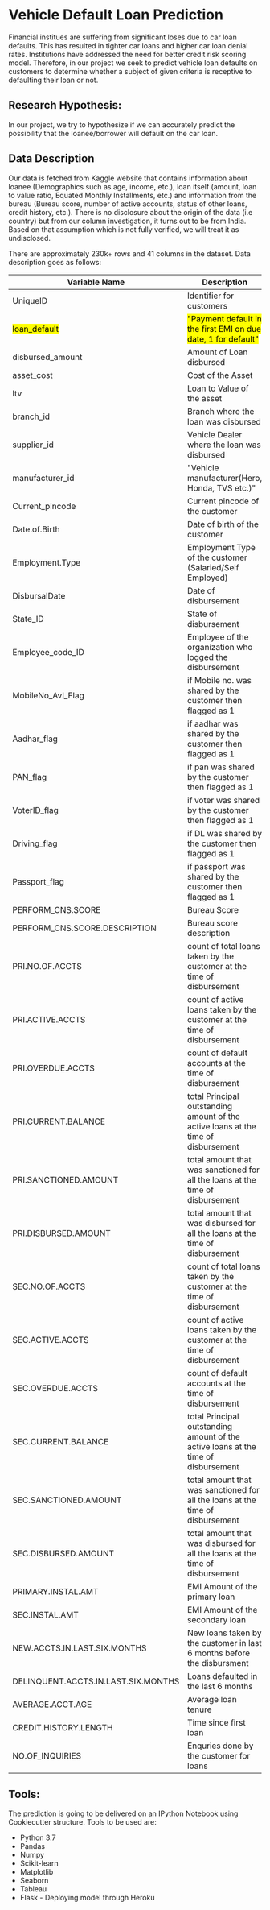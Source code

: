 # Vehicle Default Loan Prediction
Financial institues are suffering from significant loses due to car loan defaults. This has resulted in tighter car loans and higher car loan denial rates. Institutions have addressed the need for better credit risk scoring model. Therefore, in our project we seek to predict vehicle loan defaults on customers to determine whether a subject of given criteria is receptive to defaulting their loan or not. 

## Research Hypothesis:
In our project, we try to hypothesize if we can accurately predict the possibility that the loanee/borrower will default on the car loan. 

## Data Description
Our data is fetched from Kaggle website that contains information about loanee (Demographics such as age, income, etc.), loan itself (amount, loan to value ratio, Equated Monthly Installments, etc.) and information from the bureau (Bureau score, number of active accounts, status of other loans, credit history, etc.). There is no disclosure about the origin of the data (i.e country) but from our column investigation, it turns out to be from India. Based on that assumption which is not fully verified, we will treat it as undisclosed.

There are approximately 230k+ rows and 41 columns in the dataset. Data description goes as follows:

| Variable Name                       | Description                                                                        |
|-------------------------------------|------------------------------------------------------------------------------------|
| UniqueID                            | Identifier for customers                                                           |
| <mark>loan_default</mark>                        | <mark>"Payment default in the first EMI on due date, 1 for default"</mark>                      |
| disbursed_amount                    | Amount of Loan disbursed                                                           |
| asset_cost                          | Cost of the Asset                                                                  |
| ltv                                 | Loan to Value of the asset                                                         |
| branch_id                           | Branch where the loan was disbursed                                                |
| supplier_id                         | Vehicle Dealer where the loan was disbursed                                        |
| manufacturer_id                     | "Vehicle manufacturer(Hero, Honda, TVS etc.)"                                      |
| Current_pincode                     | Current pincode of the customer                                                    |
| Date.of.Birth                       | Date of birth of the customer                                                      |
| Employment.Type                     | Employment Type of the customer (Salaried/Self Employed)                           |
| DisbursalDate                       | Date of disbursement                                                               |
| State_ID                            | State of disbursement                                                              |
| Employee_code_ID                    | Employee of the organization who logged the disbursement                           |
| MobileNo_Avl_Flag                   | if Mobile no. was shared by the customer then flagged as 1                         |
| Aadhar_flag                         | if aadhar was shared by the customer then flagged as 1                             |
| PAN_flag                            | if pan was shared by the customer then flagged as 1                                |
| VoterID_flag                        | if voter  was shared by the customer then flagged as 1                             |
| Driving_flag                        | if DL was shared by the customer then flagged as 1                                 |
| Passport_flag                       | if passport was shared by the customer then flagged as 1                           |
| PERFORM_CNS.SCORE                   | Bureau Score                                                                       |
| PERFORM_CNS.SCORE.DESCRIPTION       | Bureau score description                                                           |
| PRI.NO.OF.ACCTS                     | count of total loans taken by the customer at the time of disbursement             |
| PRI.ACTIVE.ACCTS                    | count of active loans taken by the customer at the time of disbursement            |
| PRI.OVERDUE.ACCTS                   | count of default accounts at the time of disbursement                              |
| PRI.CURRENT.BALANCE                 | total Principal outstanding amount of the active loans at the time of disbursement |
| PRI.SANCTIONED.AMOUNT               | total amount that was sanctioned for all the loans at the time of disbursement     |
| PRI.DISBURSED.AMOUNT                | total amount that was disbursed for all the loans at the time of disbursement      |
| SEC.NO.OF.ACCTS                     | count of total loans taken by the customer at the time of disbursement             |
| SEC.ACTIVE.ACCTS                    | count of active loans taken by the customer at the time of disbursement            |
| SEC.OVERDUE.ACCTS                   | count of default accounts at the time of disbursement                              |
| SEC.CURRENT.BALANCE                 | total Principal outstanding amount of the active loans at the time of disbursement |
| SEC.SANCTIONED.AMOUNT               | total amount that was sanctioned for all the loans at the time of disbursement     |
| SEC.DISBURSED.AMOUNT                | total amount that was disbursed for all the loans at the time of disbursement      |
| PRIMARY.INSTAL.AMT                  | EMI Amount of the primary loan                                                     |
| SEC.INSTAL.AMT                      | EMI Amount of the secondary loan                                                   |
| NEW.ACCTS.IN.LAST.SIX.MONTHS        | New loans taken by the customer in last 6 months before the disbursment            |
| DELINQUENT.ACCTS.IN.LAST.SIX.MONTHS | Loans defaulted in the last 6 months                                               |
| AVERAGE.ACCT.AGE                    | Average loan tenure                                                                |
| CREDIT.HISTORY.LENGTH               | Time since first loan                                                              |
| NO.OF_INQUIRIES                     | Enquries done by the customer for loans                                            |


## Tools:
The prediction is going to be delivered on an IPython Notebook using Cookiecutter structure. Tools to be used are:
* Python 3.7
* Pandas
* Numpy
* Scikit-learn
* Matplotlib
* Seaborn
* Tableau
* Flask - Deploying model through Heroku

